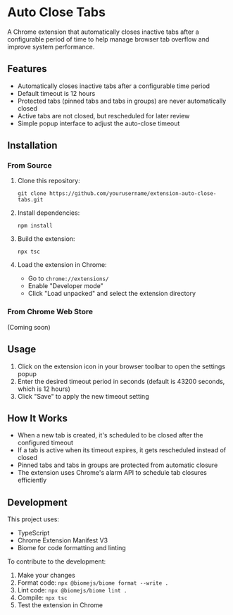 # Auto Close Tabs

A Chrome extension that automatically closes inactive tabs after a configurable period of time to help manage browser tab overflow and improve system performance.

## Features

- Automatically closes inactive tabs after a configurable time period
- Default timeout is 12 hours
- Protected tabs (pinned tabs and tabs in groups) are never automatically closed
- Active tabs are not closed, but rescheduled for later review
- Simple popup interface to adjust the auto-close timeout

## Installation

### From Source
1. Clone this repository:
   ```
   git clone https://github.com/yourusername/extension-auto-close-tabs.git
   ```

2. Install dependencies:
   ```
   npm install
   ```

3. Build the extension:
   ```
   npx tsc
   ```

4. Load the extension in Chrome:
   - Go to `chrome://extensions/`
   - Enable "Developer mode"
   - Click "Load unpacked" and select the extension directory

### From Chrome Web Store
(Coming soon)

## Usage

1. Click on the extension icon in your browser toolbar to open the settings popup
2. Enter the desired timeout period in seconds (default is 43200 seconds, which is 12 hours)
3. Click "Save" to apply the new timeout setting

## How It Works

- When a new tab is created, it's scheduled to be closed after the configured timeout
- If a tab is active when its timeout expires, it gets rescheduled instead of closed
- Pinned tabs and tabs in groups are protected from automatic closure
- The extension uses Chrome's alarm API to schedule tab closures efficiently

## Development

This project uses:
- TypeScript
- Chrome Extension Manifest V3
- Biome for code formatting and linting

To contribute to the development:
1. Make your changes
2. Format code: `npx @biomejs/biome format --write .`
3. Lint code: `npx @biomejs/biome lint .`
4. Compile: `npx tsc`
5. Test the extension in Chrome